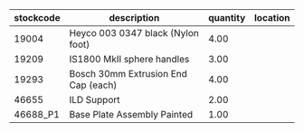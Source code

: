 |stockcode|description|quantity|location|
|---------|-----------|--------|--------|
|19004|Heyco 003 0347 black (Nylon foot)|4.00||
|19209|IS1800 MkII sphere handles|3.00||
|19293|Bosch 30mm Extrusion End Cap (each)|4.00||
|46655|ILD Support|2.00||
|46688_P1|Base Plate Assembly Painted|1.00||

